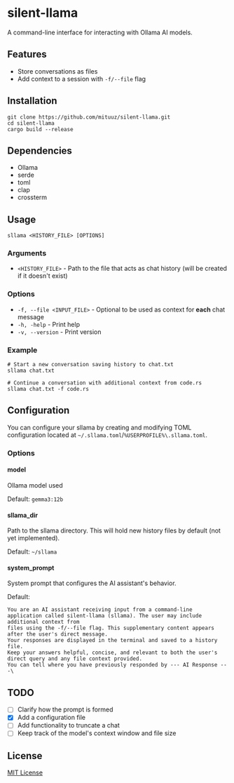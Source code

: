 # silent-llama
A command-line interface for interacting with Ollama AI models.

## Features
- Store conversations as files
- Add context to a session with `-f/--file` flag

## Installation
```shell
git clone https://github.com/mituuz/silent-llama.git
cd silent-llama
cargo build --release
```

## Dependencies
- Ollama
- serde
- toml
- clap
- crossterm

## Usage
```shell
sllama <HISTORY_FILE> [OPTIONS]
```

### Arguments
- `<HISTORY_FILE>` - Path to the file that acts as chat history (will be created if it doesn't exist)

### Options
- `-f, --file <INPUT_FILE>` - Optional to be used as context for **each** chat message
- `-h, -help` - Print help
- `-v, --version` - Print version

### Example
```shell
# Start a new conversation saving history to chat.txt
sllama chat.txt

# Continue a conversation with additional context from code.rs
sllama chat.txt -f code.rs
```

## Configuration
You can configure your sllama by creating and modifying TOML configuration located at `~/.sllama.toml`/`%USERPROFILE%\.sllama.toml`.

### Options

#### model
Ollama model used

Default: `gemma3:12b`

#### sllama_dir
Path to the sllama directory. This will hold new history files by default (not yet implemented).

Default: `~/sllama`

#### system_prompt
System prompt that configures the AI assistant's behavior.

Default:
```
You are an AI assistant receiving input from a command-line
application called silent-llama (sllama). The user may include additional context from
files using the -f/--file flag. This supplementary content appears after the user's direct message.
Your responses are displayed in the terminal and saved to a history file.
Keep your answers helpful, concise, and relevant to both the user's direct query and any file context provided.
You can tell where you have previously responded by --- AI Response ---\
```

## TODO
- [ ] Clarify how the prompt is formed
- [x] Add a configuration file
- [ ] Add functionality to truncate a chat
- [ ] Keep track of the model's context window and file size

## License
[MIT License](LICENSE)
